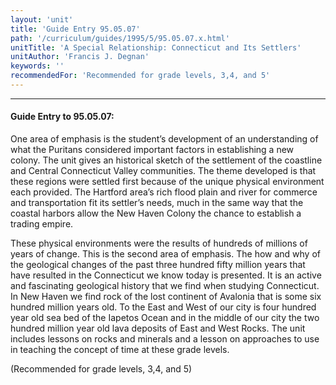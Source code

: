 ```yaml
---
layout: 'unit'
title: 'Guide Entry 95.05.07'
path: '/curriculum/guides/1995/5/95.05.07.x.html'
unitTitle: 'A Special Relationship: Connecticut and Its Settlers'
unitAuthor: 'Francis J. Degnan'
keywords: ''
recommendedFor: 'Recommended for grade levels, 3,4, and 5'
---
```


<body>
<hr/>
 <h4>
  Guide Entry to 95.05.07:
 </h4>
 One area of emphasis is the student’s development of an understanding of what the Puritans considered important factors in establishing a new colony. The unit gives an historical sketch of the settlement of the coastline and Central Connecticut Valley communities. The theme developed is that these regions were settled first because of the unique physical environment each provided. The Hartford area’s rich flood plain and river for commerce and transportation fit its settler’s needs, much in the same way that the coastal harbors allow the New Haven Colony the chance to establish a trading empire.
 <p>
  These physical environments were the results of hundreds of millions of years of change. This is the second area of emphasis. The how and why of the geological changes of the past three hundred fifty million years that have resulted in the Connecticut we know today is presented. It is an active and fascinating geological history that we find when studying Connecticut. In New Haven we find rock of the lost continent of Avalonia that is some six hundred million years old. To the East and West of our city is four hundred year old sea bed of the Iapetos Ocean and in the middle of our city the two hundred million year old lava deposits of East and West Rocks. The unit includes lessons on rocks and minerals and a lesson on approaches to use in teaching the concept of time at these grade levels.
 </p>
 <p>
  (Recommended for grade levels, 3,4, and 5)
 </p>

</body>
